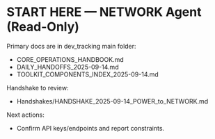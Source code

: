 # START HERE — NETWORK Agent (Read-Only)

Primary docs are in dev_tracking main folder:
- CORE_OPERATIONS_HANDBOOK.md
- DAILY_HANDOFFS_2025-09-14.md
- TOOLKIT_COMPONENTS_INDEX_2025-09-14.md

Handshake to review:
- Handshakes/HANDSHAKE_2025-09-14_POWER_to_NETWORK.md

Next actions:
- Confirm API keys/endpoints and report constraints.

